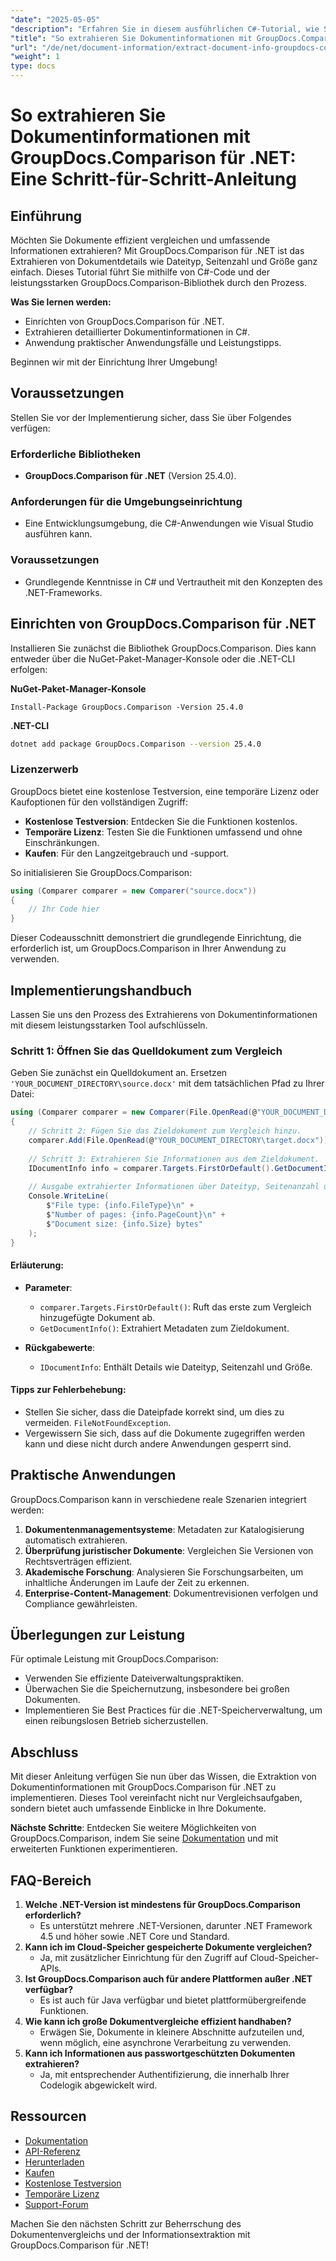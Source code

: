 ```yaml
---
"date": "2025-05-05"
"description": "Erfahren Sie in diesem ausführlichen C#-Tutorial, wie Sie mit GroupDocs.Comparison für .NET Dokumentinformationen wie Dateityp, Seitenzahl und Größe extrahieren."
"title": "So extrahieren Sie Dokumentinformationen mit GroupDocs.Comparison für .NET – Ein umfassender Leitfaden"
"url": "/de/net/document-information/extract-document-info-groupdocs-comparison-net/"
"weight": 1
type: docs
---
```

# So extrahieren Sie Dokumentinformationen mit GroupDocs.Comparison für .NET: Eine Schritt-für-Schritt-Anleitung

## Einführung

Möchten Sie Dokumente effizient vergleichen und umfassende Informationen extrahieren? Mit GroupDocs.Comparison für .NET ist das Extrahieren von Dokumentdetails wie Dateityp, Seitenzahl und Größe ganz einfach. Dieses Tutorial führt Sie mithilfe von C#-Code und der leistungsstarken GroupDocs.Comparison-Bibliothek durch den Prozess.

**Was Sie lernen werden:**
- Einrichten von GroupDocs.Comparison für .NET.
- Extrahieren detaillierter Dokumentinformationen in C#.
- Anwendung praktischer Anwendungsfälle und Leistungstipps.

Beginnen wir mit der Einrichtung Ihrer Umgebung!

## Voraussetzungen

Stellen Sie vor der Implementierung sicher, dass Sie über Folgendes verfügen:

### Erforderliche Bibliotheken
- **GroupDocs.Comparison für .NET** (Version 25.4.0).

### Anforderungen für die Umgebungseinrichtung
- Eine Entwicklungsumgebung, die C#-Anwendungen wie Visual Studio ausführen kann.

### Voraussetzungen
- Grundlegende Kenntnisse in C# und Vertrautheit mit den Konzepten des .NET-Frameworks.

## Einrichten von GroupDocs.Comparison für .NET

Installieren Sie zunächst die Bibliothek GroupDocs.Comparison. Dies kann entweder über die NuGet-Paket-Manager-Konsole oder die .NET-CLI erfolgen:

**NuGet-Paket-Manager-Konsole**
```plaintext
Install-Package GroupDocs.Comparison -Version 25.4.0
```

**\.NET-CLI**
```bash
dotnet add package GroupDocs.Comparison --version 25.4.0
```

### Lizenzerwerb
GroupDocs bietet eine kostenlose Testversion, eine temporäre Lizenz oder Kaufoptionen für den vollständigen Zugriff:
- **Kostenlose Testversion**: Entdecken Sie die Funktionen kostenlos.
- **Temporäre Lizenz**: Testen Sie die Funktionen umfassend und ohne Einschränkungen.
- **Kaufen**: Für den Langzeitgebrauch und -support.

So initialisieren Sie GroupDocs.Comparison:
```csharp
using (Comparer comparer = new Comparer("source.docx"))
{
    // Ihr Code hier
}
```
Dieser Codeausschnitt demonstriert die grundlegende Einrichtung, die erforderlich ist, um GroupDocs.Comparison in Ihrer Anwendung zu verwenden.

## Implementierungshandbuch

Lassen Sie uns den Prozess des Extrahierens von Dokumentinformationen mit diesem leistungsstarken Tool aufschlüsseln.

### Schritt 1: Öffnen Sie das Quelldokument zum Vergleich

Geben Sie zunächst ein Quelldokument an. Ersetzen `'YOUR_DOCUMENT_DIRECTORY\source.docx'` mit dem tatsächlichen Pfad zu Ihrer Datei:
```csharp
using (Comparer comparer = new Comparer(File.OpenRead(@"YOUR_DOCUMENT_DIRECTORY\source.docx")))
{
    // Schritt 2: Fügen Sie das Zieldokument zum Vergleich hinzu.
    comparer.Add(File.OpenRead(@"YOUR_DOCUMENT_DIRECTORY\target.docx"));
    
    // Schritt 3: Extrahieren Sie Informationen aus dem Zieldokument.
    IDocumentInfo info = comparer.Targets.FirstOrDefault().GetDocumentInfo();
    
    // Ausgabe extrahierter Informationen über Dateityp, Seitenanzahl und Größe in Bytes
    Console.WriteLine(
        $"File type: {info.FileType}\n" +
        $"Number of pages: {info.PageCount}\n" +
        $"Document size: {info.Size} bytes"
    );
}
```
#### Erläuterung:
- **Parameter**:
  - `comparer.Targets.FirstOrDefault()`: Ruft das erste zum Vergleich hinzugefügte Dokument ab.
  - `GetDocumentInfo()`: Extrahiert Metadaten zum Zieldokument.

- **Rückgabewerte**: 
  - `IDocumentInfo`: Enthält Details wie Dateityp, Seitenzahl und Größe.

#### Tipps zur Fehlerbehebung:
- Stellen Sie sicher, dass die Dateipfade korrekt sind, um dies zu vermeiden. `FileNotFoundException`.
- Vergewissern Sie sich, dass auf die Dokumente zugegriffen werden kann und diese nicht durch andere Anwendungen gesperrt sind.

## Praktische Anwendungen

GroupDocs.Comparison kann in verschiedene reale Szenarien integriert werden:
1. **Dokumentenmanagementsysteme**: Metadaten zur Katalogisierung automatisch extrahieren.
2. **Überprüfung juristischer Dokumente**: Vergleichen Sie Versionen von Rechtsverträgen effizient.
3. **Akademische Forschung**: Analysieren Sie Forschungsarbeiten, um inhaltliche Änderungen im Laufe der Zeit zu erkennen.
4. **Enterprise-Content-Management**: Dokumentrevisionen verfolgen und Compliance gewährleisten.

## Überlegungen zur Leistung

Für optimale Leistung mit GroupDocs.Comparison:
- Verwenden Sie effiziente Dateiverwaltungspraktiken.
- Überwachen Sie die Speichernutzung, insbesondere bei großen Dokumenten.
- Implementieren Sie Best Practices für die .NET-Speicherverwaltung, um einen reibungslosen Betrieb sicherzustellen.

## Abschluss

Mit dieser Anleitung verfügen Sie nun über das Wissen, die Extraktion von Dokumentinformationen mit GroupDocs.Comparison für .NET zu implementieren. Dieses Tool vereinfacht nicht nur Vergleichsaufgaben, sondern bietet auch umfassende Einblicke in Ihre Dokumente.

**Nächste Schritte**: Entdecken Sie weitere Möglichkeiten von GroupDocs.Comparison, indem Sie seine [Dokumentation](https://docs.groupdocs.com/comparison/net/) und mit erweiterten Funktionen experimentieren.

## FAQ-Bereich

1. **Welche .NET-Version ist mindestens für GroupDocs.Comparison erforderlich?**
   - Es unterstützt mehrere .NET-Versionen, darunter .NET Framework 4.5 und höher sowie .NET Core und Standard.
2. **Kann ich im Cloud-Speicher gespeicherte Dokumente vergleichen?**
   - Ja, mit zusätzlicher Einrichtung für den Zugriff auf Cloud-Speicher-APIs.
3. **Ist GroupDocs.Comparison auch für andere Plattformen außer .NET verfügbar?**
   - Es ist auch für Java verfügbar und bietet plattformübergreifende Funktionen.
4. **Wie kann ich große Dokumentvergleiche effizient handhaben?**
   - Erwägen Sie, Dokumente in kleinere Abschnitte aufzuteilen und, wenn möglich, eine asynchrone Verarbeitung zu verwenden.
5. **Kann ich Informationen aus passwortgeschützten Dokumenten extrahieren?**
   - Ja, mit entsprechender Authentifizierung, die innerhalb Ihrer Codelogik abgewickelt wird.

## Ressourcen

- [Dokumentation](https://docs.groupdocs.com/comparison/net/)
- [API-Referenz](https://reference.groupdocs.com/comparison/net/)
- [Herunterladen](https://releases.groupdocs.com/comparison/net/)
- [Kaufen](https://purchase.groupdocs.com/buy)
- [Kostenlose Testversion](https://releases.groupdocs.com/comparison/net/)
- [Temporäre Lizenz](https://purchase.groupdocs.com/temporary-license/)
- [Support-Forum](https://forum.groupdocs.com/c/comparison/)

Machen Sie den nächsten Schritt zur Beherrschung des Dokumentenvergleichs und der Informationsextraktion mit GroupDocs.Comparison für .NET!